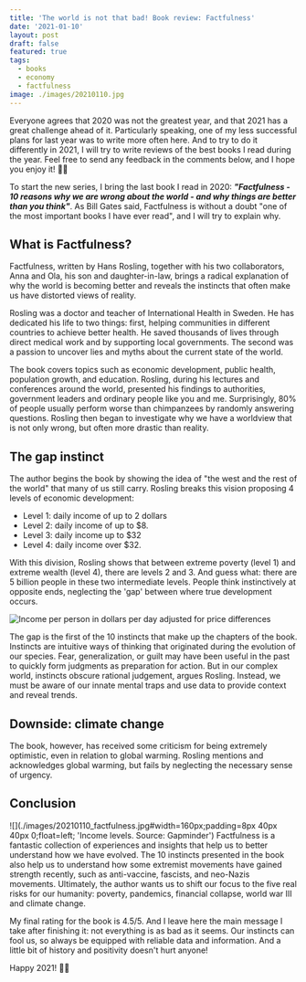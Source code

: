 ```yaml
---
title: 'The world is not that bad! Book review: Factfulness'
date: '2021-01-10'
layout: post
draft: false
featured: true
tags:
  - books
  - economy
  - factfulness
image: ./images/20210110.jpg
---
```


Everyone agrees that 2020 was not the greatest year, and that 2021 has a great challenge ahead of it. Particularly speaking, one of my less successful plans for last year was to write more often here. And to try to do it differently in 2021, I will try to write reviews of the best books I read during the year. Feel free to send any feedback in the comments below, and I hope you enjoy it! 🙌🏽

To start the new series, I bring the last book I read in 2020: **_"Factfulness - 10 reasons why we are wrong about the world - and why things are better than you think"_**. As Bill Gates said, Factfulness is without a doubt "one of the most important books I have ever read", and I will try to explain why.

## What is Factfulness?

Factfulness, written by Hans Rosling, together with his two collaborators, Anna and Ola, his son and daughter-in-law, brings a radical explanation of why the world is becoming better and reveals the instincts that often make us have distorted views of reality.

Rosling was a doctor and teacher of International Health in Sweden. He has dedicated his life to two things: first, helping communities in different countries to achieve better health. He saved thousands of lives through direct medical work and by supporting local governments. The second was a passion to uncover lies and myths about the current state of the world.

The book covers topics such as economic development, public health, population growth, and education. Rosling, during his lectures and conferences around the world, presented his findings to authorities, government leaders and ordinary people like you and me. Surprisingly, 80% of people usually perform worse than chimpanzees by randomly answering questions. Rosling then began to investigate why we have a worldview that is not only wrong, but often more drastic than reality.

## The gap instinct

The author begins the book by showing the idea of "the west and the rest of the world" that many of us still carry. Rosling breaks this vision proposing 4 levels of economic development:

- Level 1: daily income of up to 2 dollars
- Level 2: daily income of up to $8.
- Level 3: daily income up to $32
- Level 4: daily income over $32.

With this division, Rosling shows that between extreme poverty (level 1) and extreme wealth (level 4), there are levels 2 and 3. And guess what: there are 5 billion people in these two intermediate levels. People think instinctively at opposite ends, neglecting the 'gap' between where true development occurs.

![Income per person in dollars per day adjusted for price differences](./images/20210110_income_levels.png 'Income levels. Source: Gapminder')

The gap is the first of the 10 instincts that make up the chapters of the book. Instincts are intuitive ways of thinking that originated during the evolution of our species. Fear, generalization, or guilt may have been useful in the past to quickly form judgments as preparation for action. But in our complex world, instincts obscure rational judgement, argues Rosling. Instead, we must be aware of our innate mental traps and use data to provide context and reveal trends.

## Downside: climate change

The book, however, has received some criticism for being extremely optimistic, even in relation to global warming. Rosling mentions and acknowledges global warming, but fails by neglecting the necessary sense of urgency.

## Conclusion

![](./images/20210110_factfulness.jpg#width=160px;padding=8px 40px 40px 0;float=left; 'Income levels. Source: Gapminder')
Factfulness is a fantastic collection of experiences and insights that help us to better understand how we have evolved. The 10 instincts presented in the book also help us to understand how some extremist movements have gained strength recently, such as anti-vaccine, fascists, and neo-Nazis movements. Ultimately, the author wants us to shift our focus to the five real risks for our humanity: poverty, pandemics, financial collapse, world war III and climate change.

My final rating for the book is 4.5/5. And I leave here the main message I take after finishing it: not everything is as bad as it seems. Our instincts can fool us, so always be equipped with reliable data and information. And a little bit of history and positivity doesn't hurt anyone!

Happy 2021! 👋🏽
